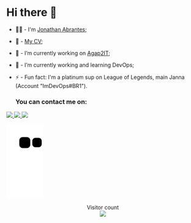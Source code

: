 # Hi there 👋

- 👩‍💻 -  I'm [Jonathan Abrantes](https://www.linkedin.com/in/iamabrantes/);
- 📄 -  [My CV](https://iamabrantes.github.io/resume);
- 🔭 -  I’m currently working on [Agap2IT](https://agap2-it.pt/);
- 🌱 -  I’m currently working and learning DevOps;
- ⚡  -  Fun fact: I'm a platinum sup on League of Legends, main Janna (Account "ImDevOps#BR1").
  
  ### You can contact me on: 
 
<div> 
    
  <a href="mailto:jonathan.abrantesc@gmail.com">
    <img src="https://img.shields.io/badge/-Gmail-%23333?style=for-the-badge&logo=gmail&logoColor=white" target="_blank">
  </a>
  
  <a href="https://www.linkedin.com/in/iamabrantes/" target="_blank">
    <img src="https://img.shields.io/badge/-LinkedIn-%230077B5?style=for-the-badge&logo=linkedin&logoColor=white" target="_blank">
  </a> 
  
   <a href="https://wa.me/5561983611616" target="_blank">
   <img src="https://img.shields.io/badge/WhatsApp-25D366?style=for-the-badge&logo=whatsapp&logoColor=white" target="_blank">
  </a> 
 
  ![Snake animation](https://github.com/paulopelaez/paulopelaez/blob/output/github-grid-snake.svg)
  
  <p align="center"> 
  Visitor count<br>
  <img src="https://profile-counter.glitch.me/jonathanabrantes/count.svg" />
  
</p>
  
  </div>
